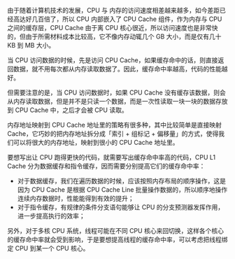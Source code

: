 由于随着计算机技术的发展，CPU 与 内存的访问速度相差越来越多，如今差距已经高达好几百倍了，所以 CPU 内部嵌入了 CPU Cache 组件，作为内存与 CPU 之间的缓存层，CPU Cache 由于离 CPU 核心很近，所以访问速度也是非常快的，但由于所需材料成本比较高，它不像内存动辄几个 GB 大小，而是仅有几十 KB 到 MB 大小。

当 CPU 访问数据的时候，先是访问 CPU Cache，如果缓存命中的话，则直接返回数据，就不用每次都从内存读取数据了。因此，缓存命中率越高，代码的性能越好。

但需要注意的是，当 CPU 访问数据时，如果 CPU Cache 没有缓存该数据，则会从内存读取数据，但是并不是只读一个数据，而是一次性读取一块一块的数据存放到 CPU Cache 中，之后才会被 CPU 读取。

内存地址映射到 CPU Cache 地址里的策略有很多种，其中比较简单是直接映射 Cache，它巧妙的把内存地址拆分成「索引 + 组标记 + 偏移量」的方式，使得我们可以将很大的内存地址，映射到很小的 CPU Cache 地址里。

要想写出让 CPU 跑得更快的代码，就需要写出缓存命中率高的代码，CPU L1 Cache 分为数据缓存和指令缓存，因而需要分别提高它们的缓存命中率：

- 对于数据缓存，我们在遍历数据的时候，应该按照内存布局的顺序操作，这是因为 CPU Cache 是根据 CPU Cache Line 批量操作数据的，所以顺序地操作连续内存数据时，性能能得到有效的提升；
- 对于指令缓存，有规律的条件分支语句能够让 CPU 的分支预测器发挥作用，进一步提高执行的效率；

另外，对于多核 CPU 系统，线程可能在不同 CPU 核心来回切换，这样各个核心的缓存命中率就会受到影响，于是要想提高线程的缓存命中率，可以考虑把线程绑定 CPU 到某一个 CPU 核心。